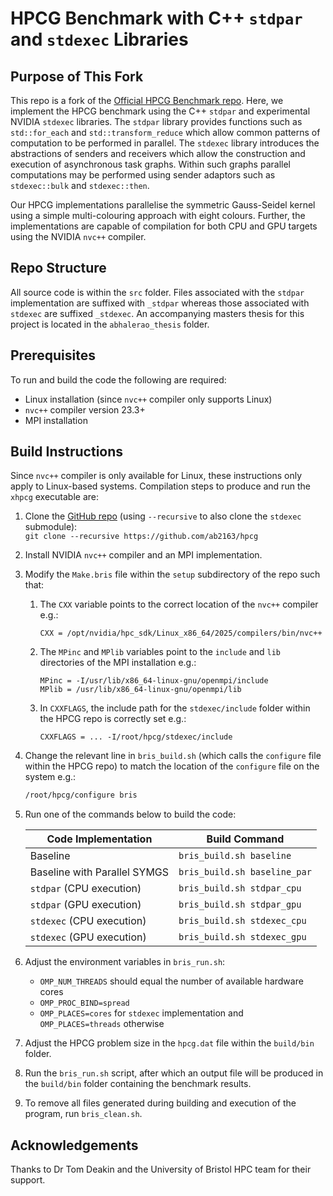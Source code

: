 # HPCG Benchmark with C++ `stdpar` and `stdexec` Libraries

## Purpose of This Fork

This repo is a fork of the [Official HPCG Benchmark repo](https://github.com/hpcg-benchmark/hpcg). Here, we implement the HPCG benchmark using the C++ `stdpar` and experimental NVIDIA `stdexec` libraries. The `stdpar` library provides functions such as `std::for_each` and `std::transform_reduce` which allow common patterns of computation to be performed in parallel. The `stdexec` library introduces the abstractions of senders and receivers which allow the construction and execution of asynchronous task graphs. Within such graphs parallel computations may be performed using sender adaptors such as `stdexec::bulk` and `stdexec::then`.

Our HPCG implementations parallelise the symmetric Gauss-Seidel kernel using a simple multi-colouring approach with eight colours. Further, the implementations are capable of compilation for both CPU and GPU targets using the NVIDIA `nvc++` compiler.

## Repo Structure

All source code is within the `src` folder. Files associated with the `stdpar` implementation are suffixed with `_stdpar` whereas those associated with `stdexec` are suffixed `_stdexec`. An accompanying masters thesis for this project is located in the `abhalerao_thesis` folder.

## Prerequisites 

To run and build the code the following are required:

* Linux installation (since `nvc++` compiler only supports Linux)
* `nvc++` compiler version 23.3+
* MPI installation

## Build Instructions

Since `nvc++` compiler is only available for Linux, these instructions only apply to Linux-based systems. Compilation steps to produce and run the `xhpcg` executable are:

1. Clone the [GitHub repo](https://github.com/ab2163/hpcg) (using `--recursive` to also clone the `stdexec` submodule):  
   `git clone --recursive https://github.com/ab2163/hpcg`

2. Install NVIDIA `nvc++` compiler and an MPI implementation.

3. Modify the `Make.bris` file within the `setup` subdirectory of the repo such that:
   1. The `CXX` variable points to the correct location of the `nvc++` compiler e.g.:
      ```make
      CXX = /opt/nvidia/hpc_sdk/Linux_x86_64/2025/compilers/bin/nvc++
      ```
   2. The `MPinc` and `MPlib` variables point to the `include` and `lib` directories of the MPI installation e.g.:
      ```make
      MPinc = -I/usr/lib/x86_64-linux-gnu/openmpi/include
      MPlib = /usr/lib/x86_64-linux-gnu/openmpi/lib
      ```
   3. In `CXXFLAGS`, the include path for the `stdexec/include` folder within the HPCG repo is correctly set e.g.:
      ```make
      CXXFLAGS = ... -I/root/hpcg/stdexec/include
      ```

4. Change the relevant line in `bris_build.sh` (which calls the `configure` file within the HPCG repo) to match the location of the `configure` file on the system e.g.:
   ```bash
   /root/hpcg/configure bris
   ```

5. Run one of the commands below to build the code:

    | Code Implementation              | Build Command                    |
    |----------------------------------|----------------------------------|
    | Baseline                         | `bris_build.sh baseline`         |
    | Baseline with Parallel SYMGS     | `bris_build.sh baseline_par`     |
    | `stdpar` (CPU execution)         | `bris_build.sh stdpar_cpu`       |
    | `stdpar` (GPU execution)         | `bris_build.sh stdpar_gpu`       |
    | `stdexec` (CPU execution)        | `bris_build.sh stdexec_cpu`      |
    | `stdexec` (GPU execution)        | `bris_build.sh stdexec_gpu`      |

6. Adjust the environment variables in `bris_run.sh`:

    * `OMP_NUM_THREADS` should equal the number of available hardware cores
    * `OMP_PROC_BIND=spread`
    * `OMP_PLACES=cores` for `stdexec` implementation and `OMP_PLACES=threads` otherwise

7. Adjust the HPCG problem size in the `hpcg.dat` file within the `build/bin` folder.

8. Run the `bris_run.sh` script, after which an output file will be produced in the `build/bin` folder containing the benchmark results.

9. To remove all files generated during building and execution of the program, run `bris_clean.sh`.

## Acknowledgements

Thanks to Dr Tom Deakin and the University of Bristol HPC team for their support.
